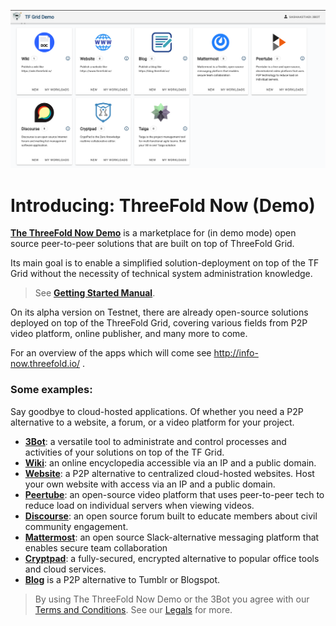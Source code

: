 ![](./img/3botdemo_home.png)

# Introducing: ThreeFold Now (Demo)

[__The ThreeFold Now Demo__](https://demo.testnet.grid.tf/) is a marketplace for (in demo mode) open source peer-to-peer solutions that are built on top of ThreeFold Grid.

Its main goal is to enable a simplified solution-deployment on top of the TF Grid without the necessity of technical system administration knowledge. 

> See [__Getting Started Manual__](threefold_now_getting_started.md).

On its alpha version on Testnet, there are already open-source solutions deployed on top of the ThreeFold Grid, covering various fields from P2P video platform, online publisher, and many more to come. 

For an overview of the apps which will come see http://info-now.threefold.io/ . 

### Some examples:

Say goodbye to cloud-hosted applications. Of whether you need a P2P alternative to a website, a forum, or a video platform for your project.

- [__3Bot__](3bot.md): a versatile tool to administrate and control processes and activities of your solutions on top of the TF Grid.
- [__Wiki__](wiki.md): an online encyclopedia accessible via an IP and a public domain.
- [__Website__](website.md): a P2P alternative to centralized cloud-hosted websites. Host your own website with access via an IP and a public domain.
- [__Peertube__](peertube.md): an open-source video platform that uses peer-to-peer tech to reduce load on individual servers when viewing videos. 
- [__Discourse__](discourse.md): an open source forum built to educate members about civil community engagement. 
- [__Mattermost__](mattermost.md): an open source Slack-alternative messaging platform that enables secure team collaboration
- [__Cryptpad__](cryptpad.md): a fully-secured, encrypted alternative to popular office tools and cloud services. 
- [__Blog__](blog.md) is a P2P alternative to Tumblr or Blogspot. 


> By using The ThreeFold Now Demo or the 3Bot you agree with our [Terms and Conditions](terms_conditions). See our [Legals](legals.md) for more.
